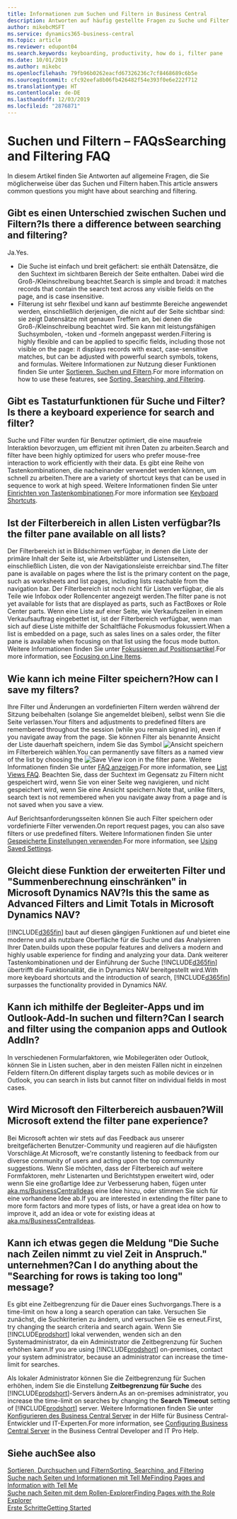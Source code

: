 ```yaml
---
title: Informationen zum Suchen und Filtern in Business Central
description: Antworten auf häufig gestellte Fragen zu Suche und Filter.
author: mikebcMSFT
ms.service: dynamics365-business-central
ms.topic: article
ms.reviewer: edupont04
ms.search.keywords: keyboarding, productivity, how do i, filter pane
ms.date: 10/01/2019
ms.author: mikebc
ms.openlocfilehash: 79fb96b0262eacfd67326236c7cf8468689c6b5e
ms.sourcegitcommit: cfc92eefa8b06fb426482f54e393f0e6e222f712
ms.translationtype: HT
ms.contentlocale: de-DE
ms.lasthandoff: 12/03/2019
ms.locfileid: "2876871"
---
```

# <a name="searching-and-filtering-faq"></a><span data-ttu-id="b18ec-103">Suchen und Filtern – FAQs</span><span class="sxs-lookup"><span data-stu-id="b18ec-103">Searching and Filtering FAQ</span></span>
<span data-ttu-id="b18ec-104">In diesem Artikel finden Sie Antworten auf allgemeine Fragen, die Sie möglicherweise über das Suchen und Filtern haben.</span><span class="sxs-lookup"><span data-stu-id="b18ec-104">This article answers common questions you might have about searching and filtering.</span></span>

## <a name="is-there-a-difference-between-searching-and-filtering"></a><span data-ttu-id="b18ec-105">Gibt es einen Unterschied zwischen Suchen und Filtern?</span><span class="sxs-lookup"><span data-stu-id="b18ec-105">Is there a difference between searching and filtering?</span></span>
<span data-ttu-id="b18ec-106">Ja.</span><span class="sxs-lookup"><span data-stu-id="b18ec-106">Yes.</span></span>
- <span data-ttu-id="b18ec-107">Die Suche ist einfach und breit gefächert: sie enthält Datensätze, die den Suchtext im sichtbaren Bereich der Seite enthalten. Dabei wird die Groß-/Kleinschreibung beachtet.</span><span class="sxs-lookup"><span data-stu-id="b18ec-107">Search is simple and broad: it matches records that contain the search text across any visible fields on the page, and is case insensitive.</span></span>
- <span data-ttu-id="b18ec-108">Filterung ist sehr flexibel und kann auf bestimmte Bereiche angewendet werden, einschließlich derjenigen, die nicht auf der Seite sichtbar sind: sie zeigt Datensätze mit genauen Treffern an, bei denen die Groß-/Kleinschreibung beachtet wird. Sie kann mit leistungsfähigen Suchsymbolen, -token und -formeln angepasst werden.</span><span class="sxs-lookup"><span data-stu-id="b18ec-108">Filtering is highly flexible and can be applied to specific fields, including those not visible on the page: it displays records with exact, case-sensitive matches, but can be adjusted with powerful search symbols, tokens, and formulas.</span></span> <span data-ttu-id="b18ec-109">Weitere Informationen zur Nutzung dieser Funktionen finden Sie unter [Sortieren, Suchen und Filtern](ui-enter-criteria-filters.md).</span><span class="sxs-lookup"><span data-stu-id="b18ec-109">For more information on how to use these features, see [Sorting, Searching, and Filtering](ui-enter-criteria-filters.md).</span></span>

## <a name="is-there-a-keyboard-experience-for-search-and-filter"></a><span data-ttu-id="b18ec-110">Gibt es Tastaturfunktionen für Suche und Filter?</span><span class="sxs-lookup"><span data-stu-id="b18ec-110">Is there a keyboard experience for search and filter?</span></span>
<span data-ttu-id="b18ec-111">Suche und Filter wurden für Benutzer optimiert, die eine mausfreie Interaktion bevorzugen, um effizient mit ihren Daten zu arbeiten.</span><span class="sxs-lookup"><span data-stu-id="b18ec-111">Search and filter have been highly optimized for users who prefer mouse-free interaction to work efficiently with their data.</span></span> <span data-ttu-id="b18ec-112">Es gibt eine Reihe von Tastenkombinationen, die nacheinander verwendet werden können, um schnell zu arbeiten.</span><span class="sxs-lookup"><span data-stu-id="b18ec-112">There are a variety of shortcut keys that can be used in sequence to work at high speed.</span></span> <span data-ttu-id="b18ec-113">Weitere Informationen finden Sie unter [Einrichten von Tastenkombinationen](keyboard-shortcuts.md#KeyboardFilter).</span><span class="sxs-lookup"><span data-stu-id="b18ec-113">For more information see [Keyboard Shortcuts](keyboard-shortcuts.md#KeyboardFilter).</span></span>

## <a name="is-the-filter-pane-available-on-all-lists"></a><span data-ttu-id="b18ec-114">Ist der Filterbereich in allen Listen verfügbar?</span><span class="sxs-lookup"><span data-stu-id="b18ec-114">Is the filter pane available on all lists?</span></span>
<span data-ttu-id="b18ec-115">Der Filterbereich ist in Bildschirmen verfügbar, in denen die Liste der primäre Inhalt der Seite ist, wie Arbeitsblätter und Listenseiten, einschließlich Listen, die von der Navigationsleiste erreichbar sind.</span><span class="sxs-lookup"><span data-stu-id="b18ec-115">The filter pane is available on pages where the list is the primary content on the page, such as worksheets and list pages, including lists reachable from the navigation bar.</span></span> <span data-ttu-id="b18ec-116">Der Filterbereich ist noch nicht für Listen verfügbar, die als Teile wie Infobox oder Rollencenter angezeigt werden.</span><span class="sxs-lookup"><span data-stu-id="b18ec-116">The filter pane is not yet available for lists that are displayed as parts, such as FactBoxes or Role Center parts.</span></span> <span data-ttu-id="b18ec-117">Wenn eine Liste auf einer Seite, wie Verkaufszeilen in einem Verkaufsauftrag eingebettet ist, ist der Filterbereich verfügbar, wenn man sich auf diese Liste mithilfe der Schaltfläche Fokusmodus fokussiert.</span><span class="sxs-lookup"><span data-stu-id="b18ec-117">When a list is embedded on a page, such as sales lines on a sales order, the filter pane is available when focusing on that list using the focus mode button.</span></span> <span data-ttu-id="b18ec-118">Weitere Informationen finden Sie unter [Fokussieren auf Positionsartikel](ui-enter-data.md#Focus).</span><span class="sxs-lookup"><span data-stu-id="b18ec-118">For more information, see [Focusing on Line Items](ui-enter-data.md#Focus).</span></span>

## <a name="how-can-i-save-my-filters"></a><span data-ttu-id="b18ec-119">Wie kann ich meine Filter speichern?</span><span class="sxs-lookup"><span data-stu-id="b18ec-119">How can I save my filters?</span></span>
<span data-ttu-id="b18ec-120">Ihre Filter und Änderungen an vordefinierten Filtern werden während der Sitzung beibehalten (solange Sie angemeldet bleiben), selbst wenn Sie die Seite verlassen.</span><span class="sxs-lookup"><span data-stu-id="b18ec-120">Your filters and adjustments to predefined filters are remembered throughout the session (while you remain signed in), even if you navigate away from the page.</span></span> <span data-ttu-id="b18ec-121">Sie können Filter als benannte Ansicht der Liste dauerhaft speichern, indem Sie das Symbol ![Ansicht speichern](media/save_view_icon.png "Ansicht speichern") im Filterbereich wählen.</span><span class="sxs-lookup"><span data-stu-id="b18ec-121">You can permanently save filters as a named view of the list by choosing the ![Save View](media/save_view_icon.png "Save View") icon in the filter pane.</span></span> <span data-ttu-id="b18ec-122">Weitere Informationen finden Sie unter [FAQ anzeigen](ui-views-faq.md).</span><span class="sxs-lookup"><span data-stu-id="b18ec-122">For more information, see [List Views FAQ](ui-views-faq.md).</span></span> <span data-ttu-id="b18ec-123">Beachten Sie, dass der Suchtext im Gegensatz zu Filtern nicht gespeichert wird, wenn Sie von einer Seite weg navigieren, und nicht gespeichert wird, wenn Sie eine Ansicht speichern.</span><span class="sxs-lookup"><span data-stu-id="b18ec-123">Note that, unlike filters, search text is not remembered when you navigate away from a page and is not saved when you save a view.</span></span>

<span data-ttu-id="b18ec-124">Auf Berichtsanforderungsseiten können Sie auch Filter speichern oder vordefinierte Filter verwenden.</span><span class="sxs-lookup"><span data-stu-id="b18ec-124">On report request pages, you can also save filters or use predefined filters.</span></span> <span data-ttu-id="b18ec-125">Weitere Informationen finden Sie unter [Gespeicherte Einstellungen verwenden](ui-work-report.md#SavedSettings).</span><span class="sxs-lookup"><span data-stu-id="b18ec-125">For more information, see [Using Saved Settings](ui-work-report.md#SavedSettings).</span></span>

## <a name="is-this-the-same-as-advanced-filters-and-limit-totals-in-microsoft-dynamics-nav"></a><span data-ttu-id="b18ec-126">Gleicht diese Funktion der erweiterten Filter und "Summenberechnung einschränken" in Microsoft Dynamics NAV?</span><span class="sxs-lookup"><span data-stu-id="b18ec-126">Is this the same as Advanced Filters and Limit Totals in Microsoft Dynamics NAV?</span></span>
[!INCLUDE[d365fin](includes/d365fin_md.md)] <span data-ttu-id="b18ec-127">baut auf diesen gängigen Funktionen auf und bietet eine moderne und als nutzbare Oberfläche für die Suche und das Analysieren Ihrer Daten.</span><span class="sxs-lookup"><span data-stu-id="b18ec-127">builds upon these popular features and delivers a modern and highly usable experience for finding and analyzing your data.</span></span> <span data-ttu-id="b18ec-128">Dank weiterer Tastenkombinationen und der Einführung der Suche [!INCLUDE[d365fin](includes/d365fin_md.md)] übertrifft die Funktionalität, die in Dynamics NAV bereitgestellt wird.</span><span class="sxs-lookup"><span data-stu-id="b18ec-128">With more keyboard shortcuts and the introduction of search, [!INCLUDE[d365fin](includes/d365fin_md.md)] surpasses the functionality provided in Dynamics NAV.</span></span>  

## <a name="can-i-search-and-filter-using-the-companion-apps-and-outlook-addin"></a><span data-ttu-id="b18ec-129">Kann ich mithilfe der Begleiter-Apps und im Outlook-Add-In suchen und filtern?</span><span class="sxs-lookup"><span data-stu-id="b18ec-129">Can I search and filter using the companion apps and Outlook AddIn?</span></span>
<span data-ttu-id="b18ec-130">In verschiedenen Formularfaktoren, wie Mobilegeräten oder Outlook, können Sie in Listen suchen, aber in den meisten Fällen nicht in einzelnen Feldern filtern.</span><span class="sxs-lookup"><span data-stu-id="b18ec-130">On different display targets such as mobile devices or in Outlook, you can search in lists but cannot filter on individual fields in most cases.</span></span>

## <a name="will-microsoft-extend-the-filter-pane-experience"></a><span data-ttu-id="b18ec-131">Wird Microsoft den Filterbereich ausbauen?</span><span class="sxs-lookup"><span data-stu-id="b18ec-131">Will Microsoft extend the filter pane experience?</span></span>
<span data-ttu-id="b18ec-132">Bei Microsoft achten wir stets auf das Feedback aus unserer breitgefächerten Benutzer-Community und reagieren auf die häufigsten Vorschläge.</span><span class="sxs-lookup"><span data-stu-id="b18ec-132">At Microsoft, we're constantly listening to feedback from our diverse community of users and acting upon the top community suggestions.</span></span> <span data-ttu-id="b18ec-133">Wenn Sie möchten, dass der Filterbereich auf weitere Formfaktoren, mehr Listenarten und Berichtstypen erweitert wird, oder wenn Sie eine großartige Idee zur Verbesserung haben, fügen unter [aka.ms/BusinessCentralIdeas](https://aka.ms/businesscentralideas) eine Idee hinzu, oder stimmen Sie sich für eine vorhandene Idee ab.</span><span class="sxs-lookup"><span data-stu-id="b18ec-133">If you are interested in extending the filter pane to more form factors and more types of lists, or have a great idea on how to improve it, add an idea or vote for existing ideas at [aka.ms/BusinessCentralIdeas](https://aka.ms/businesscentralideas).</span></span>

## <a name="can-i-do-anything-about-the-searching-for-rows-is-taking-too-long-message"></a><span data-ttu-id="b18ec-134">Kann ich etwas gegen die Meldung "Die Suche nach Zeilen nimmt zu viel Zeit in Anspruch." unternehmen?</span><span class="sxs-lookup"><span data-stu-id="b18ec-134">Can I do anything about the "Searching for rows is taking too long" message?</span></span>

<span data-ttu-id="b18ec-135">Es gibt eine Zeitbegrenzung für die Dauer eines Suchvorgangs.</span><span class="sxs-lookup"><span data-stu-id="b18ec-135">There is a time-limit on how a long a search operation can take.</span></span> <span data-ttu-id="b18ec-136">Versuchen Sie zunächst, die Suchkriterien zu ändern, und versuchen Sie es erneut.</span><span class="sxs-lookup"><span data-stu-id="b18ec-136">First, try changing the search criteria and search again.</span></span> <span data-ttu-id="b18ec-137">Wenn Sie [!INCLUDE[prodshort](includes/prodshort.md)] lokal verwenden, wenden sich an den Systemadministrator, da ein Administrator die Zeitbegrenzung für Suchen erhöhen kann.</span><span class="sxs-lookup"><span data-stu-id="b18ec-137">If you are using [!INCLUDE[prodshort](includes/prodshort.md)] on-premises, contact your system administrator, because an administrator can increase the time-limit for searches.</span></span>

<span data-ttu-id="b18ec-138">Als lokaler Administrator können Sie die Zeitbegrenzung für Suchen erhöhen, indem Sie die Einstellung **Zeitbegrenzung für Suche** des [!INCLUDE[prodshort](includes/prodshort.md)]-Servers ändern.</span><span class="sxs-lookup"><span data-stu-id="b18ec-138">As an on-premises administrator, you increase the time-limit on searches by changing the **Search Timeout** setting of [!INCLUDE[prodshort](includes/prodshort.md)] server.</span></span> <span data-ttu-id="b18ec-139">Weitere Informationen finden Sie unter [Konfigurieren des Business Central Server](/dynamics365/business-central/dev-itpro/administration/configure-server-instance?#Database) in der Hilfe für Business Central-Entwickler und IT-Experten.</span><span class="sxs-lookup"><span data-stu-id="b18ec-139">For more information, see [Configuring Business Central Server](/dynamics365/business-central/dev-itpro/administration/configure-server-instance?#Database) in the Business Central Developer and IT Pro Help.</span></span>

## <a name="see-also"></a><span data-ttu-id="b18ec-140">Siehe auch</span><span class="sxs-lookup"><span data-stu-id="b18ec-140">See also</span></span>
[<span data-ttu-id="b18ec-141">Sortieren, Durchsuchen und Filtern</span><span class="sxs-lookup"><span data-stu-id="b18ec-141">Sorting, Searching, and Filtering</span></span>](ui-enter-criteria-filters.md)  
[<span data-ttu-id="b18ec-142">Suche nach Seiten und Informationen mit Tell Me</span><span class="sxs-lookup"><span data-stu-id="b18ec-142">Finding Pages and Information with Tell Me</span></span>](ui-search.md)  
[<span data-ttu-id="b18ec-143">Suche nach Seiten mit dem Rollen-Explorer</span><span class="sxs-lookup"><span data-stu-id="b18ec-143">Finding Pages with the Role Explorer</span></span>](ui-role-explorer.md)  
[<span data-ttu-id="b18ec-144">Erste Schritte</span><span class="sxs-lookup"><span data-stu-id="b18ec-144">Getting Started</span></span>](product-get-started.md)  
